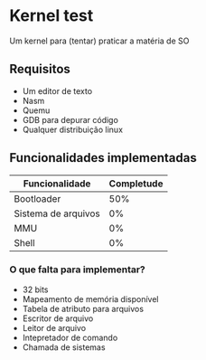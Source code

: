 # Kernel test
Um kernel para (tentar) praticar a matéria de SO

## Requisitos
- Um editor de texto
- Nasm
- Quemu
- GDB para depurar código
- Qualquer distribuição linux

## Funcionalidades implementadas
| Funcionalidade      | Completude |
|---------------------|------------|
| Bootloader          | 50%        |
| Sistema de arquivos | 0%         |
| MMU                 | 0%         |
| Shell               | 0%         |

### O que falta para implementar?
- 32 bits
- Mapeamento de memória disponível
- Tabela de atributo para arquivos
- Escritor de arquivo
- Leitor de arquivo
- Intepretador de comando
- Chamada de sistemas
